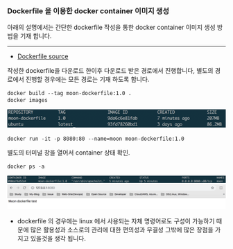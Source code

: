 ### Dockerfile 을 이용한 docker container 이미지 생성
아래의 설명에서는 간단한 dockerfile 작성을 통한 docker container 이미지 생성 방법을 기재 합니다.

---

- [Dockerfile source](https://github.com/dev-chulbuji/DevOps_Seongnam/blob/master/docker_paas/dockerfile/Dockerfile)

작성한 dockerfile을 다운로드 한이후 다운로드 받은 경로에서 진행합니다, 별도의 경로에서 진행할 경우에는 모든 경로는 기재 하도록 합니다.
```
docker build --tag moon-dockerfile:1.0 .
docker images
```
![dockerfile-images](/docker_paas/images/dockerfile-images.png)
```
docker run -it -p 8080:80 --name=moon moon-dockerfile:1.0
```
별도의 터미널 창을 열어서 container 상태 확인.
```
docker ps -a
```
![docker-ct-ps](/docker_paas/images/docker-ct-ps.png)
![dockerfile-apache-ch](/docker_paas/images/dockerfile-apache-ch.png)

* dockerfile 의 경우에는 linux 에서 사용되는 자체 명령어로도 구성이 가능하기 때문에 많은 활용성과 소스로의 관리에 대한 편의성과 무결성 그밖에 많은 장점을 가지고 있을것을 생각 됩니다.